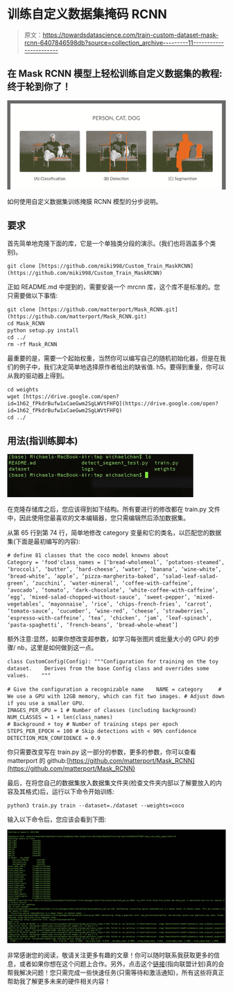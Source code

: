 # 训练自定义数据集掩码 RCNN

> 原文：<https://towardsdatascience.com/train-custom-dataset-mask-rcnn-6407846598db?source=collection_archive---------11----------------------->

## 在 Mask RCNN 模型上轻松训练自定义数据集的教程:终于轮到你了！

![](img/1689944cdcc81a908d419ec748c18e9e.png)

如何使用自定义数据集训练掩膜 RCNN 模型的分步说明。

## 要求

首先简单地克隆下面的库，它是一个单独类分段的演示。(我们也将涵盖多个类别)。

```
git clone [https://github.com/miki998/Custom_Train_MaskRCNN](https://github.com/miki998/Custom_Train_MaskRCNN)
```

正如 README.md 中提到的，需要安装一个 mrcnn 库，这个库不是标准的。您只需要做以下事情:

```
git clone [https://github.com/matterport/Mask_RCNN.git](https://github.com/matterport/Mask_RCNN.git)
cd Mask_RCNN
python setup.py install
cd ../
rm -rf Mask_RCNN
```

最重要的是，需要一个起始权重，当然你可以编写自己的随机初始化器，但是在我们的例子中，我们决定简单地选择原作者给出的缺省值. h5。要得到重量，你可以从我的驱动器上得到。

```
cd weights
wget [https://drive.google.com/open?id=1h62_fPkdrBufw1xCaeGwm2SgLWVtFHFQ](https://drive.google.com/open?id=1h62_fPkdrBufw1xCaeGwm2SgLWVtFHFQ)
cd ../
```

## 用法(指训练脚本)

![](img/8d348698049466fd078191804710c307.png)

在克隆存储库之后，您应该得到如下结构。所有要进行的修改都在 train.py 文件中，因此使用您最喜欢的文本编辑器，您只需编辑然后添加数据集。

从第 65 行到第 74 行，简单地修改 category 变量和它的类名，以匹配您的数据集(下面是最初编写的内容):

```
# define 81 classes that the coco model knowns about
Category = 'food'class_names = [‘bread-wholemeal’, ‘potatoes-steamed’, ‘broccoli’, ‘butter’, ‘hard-cheese’, ‘water’, ‘banana’, ‘wine-white’, ‘bread-white’, ‘apple’, ‘pizza-margherita-baked’, ‘salad-leaf-salad-green’, ‘zucchini’, ‘water-mineral’, ‘coffee-with-caffeine’, ‘avocado’, ‘tomato’, ‘dark-chocolate’, ‘white-coffee-with-caffeine’, ‘egg’, ‘mixed-salad-chopped-without-sauce’, ‘sweet-pepper’, ‘mixed-vegetables’, ‘mayonnaise’, ‘rice’, ‘chips-french-fries’, ‘carrot’, ‘tomato-sauce’, ‘cucumber’, ‘wine-red’, ‘cheese’, ‘strawberries’, ‘espresso-with-caffeine’, ‘tea’, ‘chicken’, ‘jam’, ‘leaf-spinach’, ‘pasta-spaghetti’, ‘french-beans’, ‘bread-whole-wheat’]
```

额外注意:显然，如果你想改变超参数，如学习每张图片或批量大小的 GPU 的步骤/ nb，这里是如何做到这一点。

```
class CustomConfig(Config): """Configuration for training on the toy  dataset.    Derives from the base Config class and overrides some values.    """   

# Give the configuration a recognizable name    NAME = category     # We use a GPU with 12GB memory, which can fit two images. # Adjust down if you use a smaller GPU.   
IMAGES_PER_GPU = 1 # Number of classes (including background)   
NUM_CLASSES = 1 + len(class_names)  
# Background + toy # Number of training steps per epoch    
STEPS_PER_EPOCH = 100 # Skip detections with < 90% confidence    
DETECTION_MIN_CONFIDENCE = 0.9
```

你只需要改变写在 train.py 这一部分的参数，更多的参数，你可以查看 matterport 的 github:[https://github.com/matterport/Mask_RCNN](https://github.com/matterport/Mask_RCNN)

最后，在将您自己的数据集放入数据集文件夹(检查文件夹内部以了解要放入的内容及其格式)后，运行以下命令开始训练:

```
python3 train.py train --dataset=./dataset --weights=coco
```

输入以下命令后，您应该会看到下图:

![](img/00cb61a179499dff77c5872936b063c1.png)

非常感谢您的阅读，敬请关注更多有趣的文章！你可以随时联系我获取更多的信息，或者如果你想在这个问题上合作。另外，点击这个[链接](https://direct-link.net/91830/aitechfordummies)(指向联盟计划)真的会帮我解决问题！您只需完成一些快速任务(只需等待和激活通知)，所有这些将真正帮助我了解更多未来的硬件相关内容！